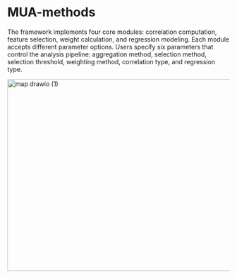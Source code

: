 # MUA-methods
The framework implements four core modules:
correlation computation, feature selection, weight calculation, and regression modeling. 
Each module accepts different parameter options. 
Users specify six parameters that control the analysis pipeline: aggregation method, selection method, selection threshold, weighting method, correlation type, and regression type. 

<img width="774" height="435" alt="map drawio (1)" src="https://github.com/user-attachments/assets/d96bde58-7442-45f6-ad58-e00d9f09c8d1" />

